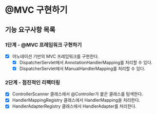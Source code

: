 # @MVC 구현하기

## 기능 요구사항 목록

### 1단계 - @MVC 프레임워크 구현하기

- [x] 어노테이션 기반의 MVC 프레임워크를 구현한다.
  - [x] DispatcherServlet에서 AnnotationHandlerMapping를 처리할 수 있다.
  - [x] DispatcherServlet에서 ManualHandlerMapping를 처리할 수 있다.

### 2단계 - 점진적인 리팩터링

- [x] ControllerScanner 클래스에서 @Controller가 붙은 클래스를 탐색한다.
- [x] HandlerMappingRegistry 클래스에서 HandlerMapping을 처리한다.
- [x] HandlerAdapterRegistry 클래스에서 HandlerAdapter를 처리한다.
